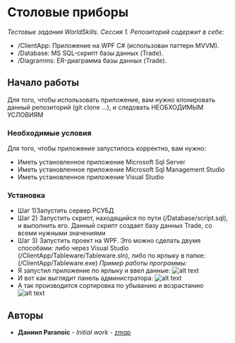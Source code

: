 # Столовые приборы
_Тестовые задания WorldSkills. Сессия 1. Репозиторий содержит в себе:_
- /ClientApp: Приложение на WPF C# (использован паттерн MVVM).
- /Database: MS SQL-скрипт базы данных (Trade).
- /Diagramms: ER-диаграмма базы данных (Trade).
## Начало работы
Для того, чтобы использовать приложение, вам нужно клонировать данный репозиторий (git clone ...), и следовать НЕОБХОДИМЫМ УСЛОВИЯМ
### Необходимые условия
Для того, чтобы приложение запустилось корректно, вам нужно:
- Иметь установленное приложение Microsoft Sql Server
- Иметь установленное приложение Microsoft Sql Management Studio
- Иметь установленное приложение Visual Studio
### Установка
- Шаг 1)Запустить сервер РСУБД
- Шаг 2) Запустить скрипт, находящийся по пути (/Database/script.sql), и выполнить его. Данный скрипт создает базу данных Trade, со всеми нужными значениями
- Шаг 3) Запустить проект на WPF. Это можно сделать двумя способами: либо через Visual Studio (/ClientApp/Tableware/Tableware.sln), либо по ярлыку в папке: (/ClientApp/Tableware.exe)
_Пример работы программы:_
- Я запустил приложение по ярлыку и ввел данные:
![alt text](https://sun9-50.userapi.com/impg/7hM3VoE-BmdUozXJsf-_DPQ3slrbzactKvO11A/kCNhvty38FQ.jpg?size=986x593&quality=96&sign=72468d7562955cf8066bf507bad24c9a&type=album)
- И вот как выглядит панель администратора: 
![alt text](https://sun9-88.userapi.com/impg/XxoaDjjLNagBPsntt3gFozYEwl4YYwg1FkE8bA/tTEo1fJMr3E.jpg?size=986x593&quality=96&sign=83fa878602e42c27cc4503832e0f71c0&type=album)
- А так производится сортировка по убыванию и возрастанию
![alt text](https://sun9-85.userapi.com/impg/ZY0sXM33ndlJvRgERSt45pjMWRtwNzHXwSMBLw/HDmO_P_T8Q8.jpg?size=986x593&quality=96&sign=cd1090ce8637629297d92ff519a25980&type=album)


## Авторы
* **Даниил Paranoic** - *Initial work* - [zmqp](https://github.com/prn-ic)
